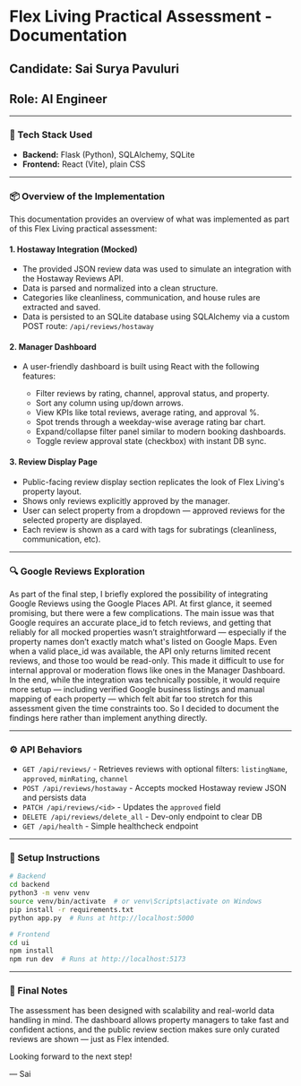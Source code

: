 # Flex Living Practical Assessment - Documentation

## Candidate: Sai Surya Pavuluri

## Role: AI Engineer

---

### 🔧 Tech Stack Used

* **Backend:** Flask (Python), SQLAlchemy, SQLite
* **Frontend:** React (Vite), plain CSS

---

### 📦 Overview of the Implementation

This documentation provides an overview of what was implemented as part of this Flex Living practical assessment:

#### 1. **Hostaway Integration (Mocked)**

* The provided JSON review data was used to simulate an integration with the Hostaway Reviews API.
* Data is parsed and normalized into a clean structure.
* Categories like cleanliness, communication, and house rules are extracted and saved.
* Data is persisted to an SQLite database using SQLAlchemy via a custom POST route: `/api/reviews/hostaway`

#### 2. **Manager Dashboard**

* A user-friendly dashboard is built using React with the following features:

  * Filter reviews by rating, channel, approval status, and property.
  * Sort any column using up/down arrows.
  * View KPIs like total reviews, average rating, and approval %.
  * Spot trends through a weekday-wise average rating bar chart.
  * Expand/collapse filter panel similar to modern booking dashboards.
  * Toggle review approval state (checkbox) with instant DB sync.

#### 3. **Review Display Page**

* Public-facing review display section replicates the look of Flex Living's property layout.
* Shows only reviews explicitly approved by the manager.
* User can select property from a dropdown — approved reviews for the selected property are displayed.
* Each review is shown as a card with tags for subratings (cleanliness, communication, etc).

---

### 🔍 Google Reviews Exploration

As part of the final step, I briefly explored the possibility of integrating Google Reviews using the Google Places API. At first glance, it seemed promising, but there were a few complications. The main issue was that Google requires an accurate place_id to fetch reviews, and getting that reliably for all mocked properties wasn’t straightforward — especially if the property names don’t exactly match what's listed on Google Maps. Even when a valid place_id was available, the API only returns limited recent reviews, and those too would be read-only. This made it difficult to use for internal approval or moderation flows like ones in the Manager Dashboard. In the end, while the integration was technically possible, it would require more setup — including verified Google business listings and manual mapping of each property — which felt abit far too stretch for this assessment given the time constraints too. So I decided to document the findings here rather than implement anything directly.

---

### ⚙️ API Behaviors

* `GET /api/reviews/` - Retrieves reviews with optional filters: `listingName`, `approved`, `minRating`, `channel`
* `POST /api/reviews/hostaway` - Accepts mocked Hostaway review JSON and persists data
* `PATCH /api/reviews/<id>` - Updates the `approved` field
* `DELETE /api/reviews/delete_all` - Dev-only endpoint to clear DB
* `GET /api/health` - Simple healthcheck endpoint

---

### 🚀 Setup Instructions

```bash
# Backend
cd backend
python3 -m venv venv
source venv/bin/activate  # or venv\Scripts\activate on Windows
pip install -r requirements.txt
python app.py  # Runs at http://localhost:5000

# Frontend
cd ui
npm install
npm run dev  # Runs at http://localhost:5173
```

---

### 🙌 Final Notes

The assessment has been designed with scalability and real-world data handling in mind. The dashboard allows property managers to take fast and confident actions, and the public review section makes sure only curated reviews are shown — just as Flex intended.

Looking forward to the next step!

— Sai

